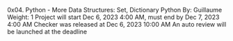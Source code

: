 0x04. Python - More Data Structures: Set, Dictionary
Python
	By: Guillaume
	Weight: 1
	Project will start Dec 6, 2023 4:00 AM, must end by Dec 7, 2023 4:00 AM
	Checker was released at Dec 6, 2023 10:00 AM
	An auto review will be launched at the deadline
